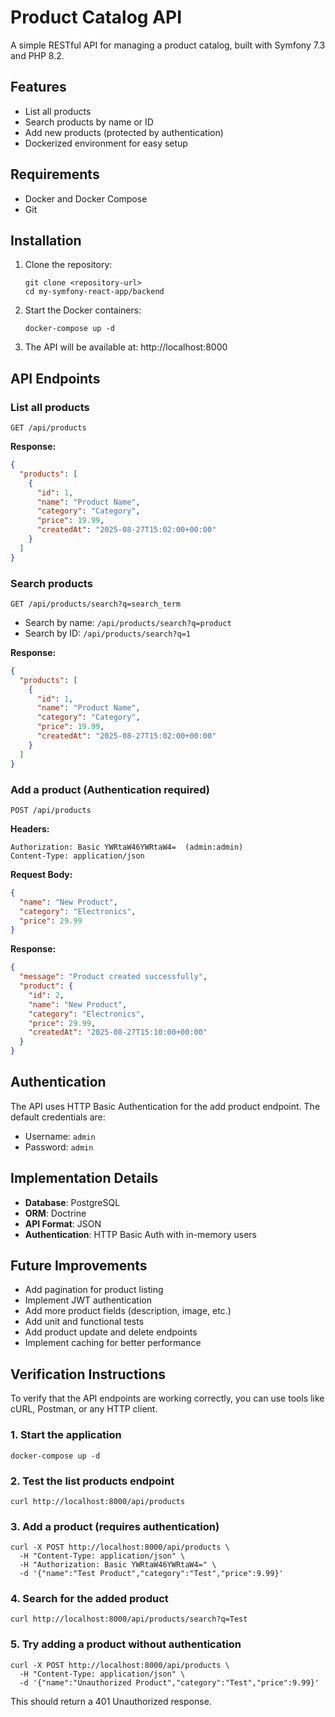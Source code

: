 # Product Catalog API

A simple RESTful API for managing a product catalog, built with Symfony 7.3 and PHP 8.2.

## Features

- List all products
- Search products by name or ID
- Add new products (protected by authentication)
- Dockerized environment for easy setup

## Requirements

- Docker and Docker Compose
- Git

## Installation

1. Clone the repository:
   ```
   git clone <repository-url>
   cd my-symfony-react-app/backend
   ```

2. Start the Docker containers:
   ```
   docker-compose up -d
   ```

3. The API will be available at: http://localhost:8000

## API Endpoints

### List all products
```
GET /api/products
```

**Response:**
```json
{
  "products": [
    {
      "id": 1,
      "name": "Product Name",
      "category": "Category",
      "price": 19.99,
      "createdAt": "2025-08-27T15:02:00+00:00"
    }
  ]
}
```

### Search products
```
GET /api/products/search?q=search_term
```

- Search by name: `/api/products/search?q=product`
- Search by ID: `/api/products/search?q=1`

**Response:**
```json
{
  "products": [
    {
      "id": 1,
      "name": "Product Name",
      "category": "Category",
      "price": 19.99,
      "createdAt": "2025-08-27T15:02:00+00:00"
    }
  ]
}
```

### Add a product (Authentication required)
```
POST /api/products
```

**Headers:**
```
Authorization: Basic YWRtaW46YWRtaW4=  (admin:admin)
Content-Type: application/json
```

**Request Body:**
```json
{
  "name": "New Product",
  "category": "Electronics",
  "price": 29.99
}
```

**Response:**
```json
{
  "message": "Product created successfully",
  "product": {
    "id": 2,
    "name": "New Product",
    "category": "Electronics",
    "price": 29.99,
    "createdAt": "2025-08-27T15:10:00+00:00"
  }
}
```

## Authentication

The API uses HTTP Basic Authentication for the add product endpoint. The default credentials are:

- Username: `admin`
- Password: `admin`

## Implementation Details

- **Database**: PostgreSQL
- **ORM**: Doctrine
- **API Format**: JSON
- **Authentication**: HTTP Basic Auth with in-memory users

## Future Improvements

- Add pagination for product listing
- Implement JWT authentication
- Add more product fields (description, image, etc.)
- Add unit and functional tests
- Add product update and delete endpoints
- Implement caching for better performance

## Verification Instructions

To verify that the API endpoints are working correctly, you can use tools like cURL, Postman, or any HTTP client.

### 1. Start the application
```
docker-compose up -d
```

### 2. Test the list products endpoint
```
curl http://localhost:8000/api/products
```

### 3. Add a product (requires authentication)
```
curl -X POST http://localhost:8000/api/products \
  -H "Content-Type: application/json" \
  -H "Authorization: Basic YWRtaW46YWRtaW4=" \
  -d '{"name":"Test Product","category":"Test","price":9.99}'
```

### 4. Search for the added product
```
curl http://localhost:8000/api/products/search?q=Test
```

### 5. Try adding a product without authentication
```
curl -X POST http://localhost:8000/api/products \
  -H "Content-Type: application/json" \
  -d '{"name":"Unauthorized Product","category":"Test","price":9.99}'
```
This should return a 401 Unauthorized response.